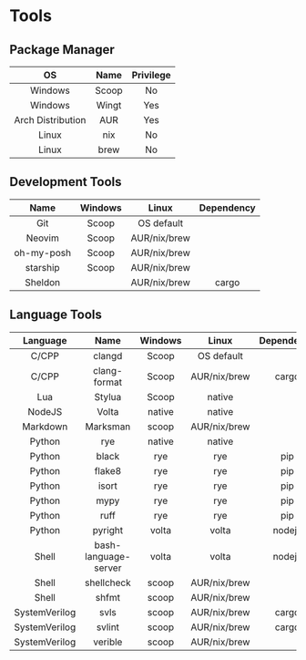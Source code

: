 # Tools

## Package Manager

|        OS         | Name  | Privilege |
| :---------------: | :---: | :-------: |
|      Windows      | Scoop |    No     |
|      Windows      | Wingt |    Yes    |
| Arch Distribution |  AUR  |    Yes    |
|       Linux       |  nix  |    No     |
|       Linux       | brew  |    No     |

## Development Tools

|    Name    | Windows |    Linux     | Dependency |
| :--------: | :-----: | :----------: | :--------: |
|    Git     |  Scoop  |  OS default  |            |
|   Neovim   |  Scoop  | AUR/nix/brew |            |
| oh-my-posh |  Scoop  | AUR/nix/brew |            |
|  starship  |  Scoop  | AUR/nix/brew |            |
|  Sheldon   |         | AUR/nix/brew |   cargo    |

## Language Tools

|   Language    |         Name         | Windows |    Linux     | Dependency |
| :-----------: | :------------------: | :-----: | :----------: | :--------: |
|     C/CPP     |        clangd        |  Scoop  |  OS default  |            |
|     C/CPP     |     clang-format     |  Scoop  | AUR/nix/brew |   cargo    |
|      Lua      |        Stylua        |  Scoop  |    native    |            |
|    NodeJS     |        Volta         | native  |    native    |            |
|   Markdown    |       Marksman       |  scoop  | AUR/nix/brew |            |
|    Python     |         rye          | native  |    native    |            |
|    Python     |        black         |   rye   |     rye      |    pip     |
|    Python     |        flake8        |   rye   |     rye      |    pip     |
|    Python     |        isort         |   rye   |     rye      |    pip     |
|    Python     |         mypy         |   rye   |     rye      |    pip     |
|    Python     |         ruff         |   rye   |     rye      |    pip     |
|    Python     |       pyright        |  volta  |    volta     |   nodejs   |
|     Shell     | bash-language-server |  volta  |    volta     |   nodejs   |
|     Shell     |      shellcheck      |  scoop  | AUR/nix/brew |            |
|     Shell     |        shfmt         |  scoop  | AUR/nix/brew |            |
| SystemVerilog |         svls         |  scoop  | AUR/nix/brew |   cargo    |
| SystemVerilog |        svlint        |  scoop  | AUR/nix/brew |   cargo    |
| SystemVerilog |       verible        |  scoop  | AUR/nix/brew |            |
